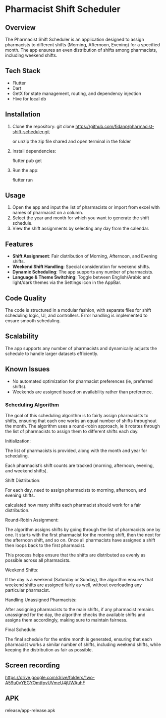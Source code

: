 # Pharmacist Shift Scheduler

## Overview
The Pharmacist Shift Scheduler is an application designed to assign pharmacists to different shifts (Morning, Afternoon, Evening) for a specified month. The app ensures an even distribution of shifts among pharmacists, including weekend shifts.

## Tech Stack
- Flutter
- Dart
- GetX for state management, routing, and dependency injection
- Hive for local db

## Installation
1. Clone the repository:
    git clone https://github.com/fidanp/pharmacist-shift-scheduler.git

    or unzip the zip file shared and open terminal in the folder

2. Install dependencies:
 
    flutter pub get

3. Run the app:

    flutter run


## Usage
1. Open the app and input the list of pharmacists or import from excel with names of pharmacist on a column.
2. Select the year and month for which you want to generate the shift schedule.
3. View the shift assignments by selecting any day from the calendar.

## Features
- **Shift Assignment**: Fair distribution of Morning, Afternoon, and Evening shifts.
- **Weekend Shift Handling**: Special consideration for weekend shifts.
- **Dynamic Scheduling**: The app supports any number of pharmacists.
- **Language & Theme Switching**: Toggle between English/Arabic and light/dark themes via the Settings icon in the AppBar.

## Code Quality
The code is structured in a modular fashion, with separate files for shift scheduling logic, UI, and controllers. Error handling is implemented to ensure smooth scheduling.

## Scalability
The app supports any number of pharmacists and dynamically adjusts the schedule to handle larger datasets efficiently.

## Known Issues
- No automated optimization for pharmacist preferences (ie, preferred shifts).
- Weekends are assigned based on availability rather than preference.

### Scheduling Algorithm
The goal of this scheduling algorithm is to fairly assign pharmacists to shifts, ensuring that each one works an equal number of shifts throughout the month. The algorithm uses a round-robin approach, ie it rotates through the list of pharmacists to assign them to different shifts each day.

Initialization:

The list of pharmacists is provided, along with the month and year for scheduling.

Each pharmacist’s shift counts are tracked (morning, afternoon, evening, and weekend shifts).

Shift Distribution:

For each day, need to assign pharmacists to morning, afternoon, and evening shifts.

calculated how many shifts each pharmacist should work for a fair distribution.

Round-Robin Assignment:

The algorithm assigns shifts by going through the list of pharmacists one by one. It starts with the first pharmacist for the morning shift, then the next for the afternoon shift, and so on. Once all pharmacists have assigned a shift then loops back to the first pharmacist.

This process helps ensure that the shifts are distributed as evenly as possible across all pharmacists.

Weekend Shifts:

If the day is a weekend (Saturday or Sunday), the algorithm ensures that weekend shifts are assigned fairly as well, without overloading any particular pharmacist.

Handling Unassigned Pharmacists:

After assigning pharmacists to the main shifts, if any pharmacist remains unassigned for the day, the algorithm checks the available shifts and assigns them accordingly, making sure to maintain fairness.

Final Schedule:

The final schedule for the entire month is generated, ensuring that each pharmacist works a similar number of shifts, including weekend shifts, while keeping the distribution as fair as possible.

## Screen recording
https://drive.google.com/drive/folders/1wo-A59u0vYEGYOmtfpvUVmeU4jUWAuhF

## APK
release/app-release.apk